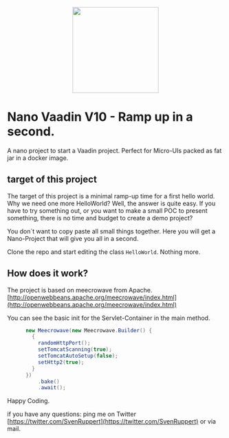 
<center>
<a href="https://vaadin.com">
 <img src="https://vaadin.com/images/hero-reindeer.svg" width="200" height="200" /></a>
</center>


# Nano Vaadin V10 - Ramp up in a second.
A nano project to start a Vaadin project. Perfect for Micro-UIs packed as fat jar in a docker image.

## target of this project
The target of this project is a minimal ramp-up time for a first hello world.
Why we need one more HelloWorld? Well, the answer is quite easy. 
If you have to try something out, or you want to make a small POC to present something,
there is no time and budget to create a demo project?

You don´t want to copy paste all small things together.
Here you will get a Nano-Project that will give you all in a second.

Clone the repo and start editing the class ```HelloWorld```.
Nothing more. 

## How does it work?
The project is based on meecrowave from Apache. 
[http://openwebbeans.apache.org/meecrowave/index.html](http://openwebbeans.apache.org/meecrowave/index.html)

You can see the basic init for the Servlet-Container in the main method.

```java
      new Meecrowave(new Meecrowave.Builder() {
        {
          randomHttpPort();
          setTomcatScanning(true);
          setTomcatAutoSetup(false);
          setHttp2(true);
        }
      })
          .bake()
          .await();
```

Happy Coding.

if you have any questions: ping me on Twitter [https://twitter.com/SvenRuppert](https://twitter.com/SvenRuppert)
or via mail.
